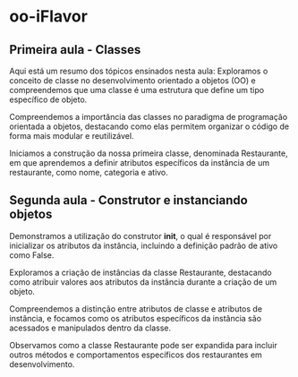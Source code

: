 # oo-iFlavor

<h2>Primeira aula - Classes</h2>
<p>
  Aqui está um resumo dos tópicos ensinados nesta aula:
Exploramos o conceito de classe no desenvolvimento orientado a objetos (OO) e compreendemos que uma classe é uma estrutura que define um tipo específico de objeto.

Compreendemos a importância das classes no paradigma de programação orientada a objetos, destacando como elas permitem organizar o código de forma mais modular e reutilizável.

Iniciamos a construção da nossa primeira classe, denominada Restaurante, em que aprendemos a definir atributos específicos da instância de um restaurante, como nome, categoria e ativo.
</p>


<h2>Segunda aula - Construtor e instanciando objetos</h2>
<p>
  
Demonstramos a utilização do construtor __init__, o qual é responsável por inicializar os atributos da instância, incluindo a definição padrão de ativo como False.

Exploramos a criação de instâncias da classe Restaurante, destacando como atribuir valores aos atributos da instância durante a criação de um objeto.

Compreendemos a distinção entre atributos de classe e atributos de instância, e focamos como os atributos específicos da instância são acessados e manipulados dentro da classe.

Observamos como a classe Restaurante pode ser expandida para incluir outros métodos e comportamentos específicos dos restaurantes em desenvolvimento.

</p>
